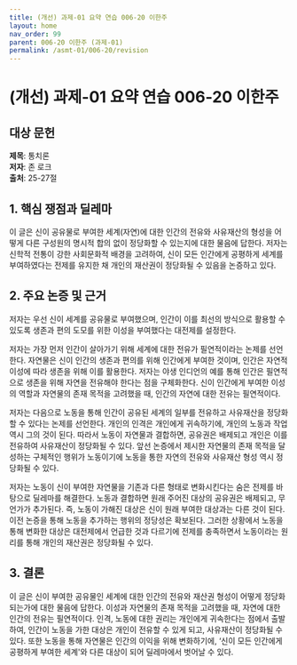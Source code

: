 ```yaml
---
title: (개선) 과제-01 요약 연습 006-20 이한주
layout: home
nav_order: 99
parent: 006-20 이한주 (과제-01)
permalink: /asmt-01/006-20/revision
---
```


# (개선) 과제-01 요약 연습 006-20 이한주 


## 대상 문헌

**제목**: 통치론  
**저자**: 존 로크  
**출처**: 25-27절  

## 1. 핵심 쟁점과 딜레마  

이 글은 신이 공유물로 부여한 세계(자연)에 대한 인간의 전유와 사유재산의 형성을 어떻게 다른 구성원의 명시적 합의 없이 정당화할 수 있는지에 대한 물음에 답한다. 저자는 신학적 전통이 강한 사회문화적 배경을 고려하여, 신이 모든 인간에게 공평하게 세계를 부여하였다는 전제를 유지한 채 개인의 재산권이 정당화될 수 있음을 논증하고 있다.  

## 2. 주요 논증 및 근거 
 
저자는 우선 신이 세계를 공유물로 부여했으며, 인간이 이를 최선의 방식으로 활용할 수 있도록 생존과 편의 도모를 위한 이성을 부여했다는 대전제를 설정한다. 

저자는 가장 먼저 인간이 살아가기 위해 세계에 대한 전유가 필연적이라는 논제를 선언한다. 자연물은 신이 인간의 생존과 편의를 위해 인간에게 부여한 것이며, 인간은 자연적 이성에 따라 생존을 위해 이를 활용한다. 저자는 야생 인디언의 예를 통해 인간은 필연적으로 생존을 위해 자연을 전유해야 한다는 점을 구체화한다. 신이 인간에게 부여한 이성의 역할과 자연물의 존재 목적을 고려했을 때, 인간의 자연에 대한 전유는 필연적이다. 

저자는 다음으로 노동을 통해 인간이 공유된 세계의 일부를 전유하고 사유재산을 정당화할 수 있다는 논제를 선언한다. 개인의 인격은 개인에게 귀속하기에, 개인의 노동과 작업 역시 그의 것이 된다. 따라서 노동이 자연물과 결합하면, 공유권은 배제되고 개인은 이를 전유하여 사유재산이 정당화될 수 있다. 앞선 논증에서 제시한 자연물의 존재 목적을 달성하는 구체적인 행위가 노동이기에 노동을 통한 자연의 전유와 사유재산 형성 역시 정당화될 수 있다. 

저자는 노동이 신이 부여한 자연물을 기존과 다른 형태로 변화시킨다는 숨은 전제를 바탕으로 딜레마를 해결한다. 노동과 결합하면 원래 주어진 대상의 공유권은 배제되고, 무언가가 추가된다. 즉, 노동이 가해진 대상은 신이 원래 부여한 대상과는 다른 것이 된다. 이전 논증을 통해 노동을 추가하는 행위의 정당성은 확보된다. 그러한 상황에서 노동을 통해 변화한 대상은 대전제에서 언급한 것과 다르기에 전제를 충족하면서 노동이라는 원리를 통해 개인의 재산권은 정당화될 수 있다.

## 3. 결론  

이 글은 신이 부여한 공유물인 세계에 대한 인간의 전유와 재산권 형성이 어떻게 정당화되는가에 대한 물음에 답한다. 이성과 자연물의 존재 목적을 고려했을 때, 자연에 대한 인간의 전유는 필연적이다. 인격, 노동에 대한 권리는 개인에게 귀속한다는 점에서 출발하여, 인간이 노동을 가한 대상은 개인이 전유할 수 있게 되고, 사유재산이 정당화될 수 있다. 또한 노동을 통해 자연물은 인간의 이익을 위해 변화하기에, ‘신이 모든 인간에게 공평하게 부여한 세계'와 다른 대상이 되어 딜레마에서 벗어날 수 있다.